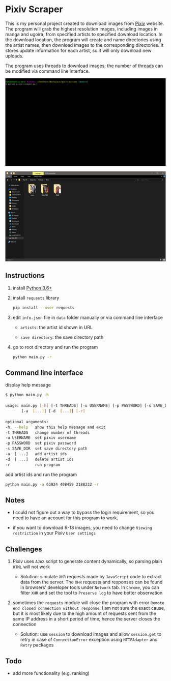 # Pixiv Scraper

This is my personal project created to download images from [Pixiv](https://www.pixiv.net/) website. The program will grab the highest resolution images, including images in manga and ugoira, from specified artists to specified download location. In the download location, the program will create and name directories using the artist names, then download images to the corresponding directories. It stores update information for each artist, so it will only download new uploads.

The program uses threads to download images; the number of threads can be modified via command line interface.

![alt text](doc/download.gif?raw=true "download")

![alt text](doc/result.png?raw=true "result")

## Instructions

1. install [Python 3.6+](https://www.python.org/)

2. install `requests` library

    ```bash
    pip install --user requests
    ```

3. edit `info.json` file in `data` folder manually or via command line interface

    - `artists`: the artist id shown in URL

    - `save directory`: the save directory path

4. go to root directory and run the program

    ```bash
    python main.py -r
    ```

## Command line interface

display help message

```bash
$ python main.py -h

usage: main.py [-h] [-t THREADS] [-u USERNAME] [-p PASSWORD] [-s SAVE_DIR]
       [-a  [...]] [-d  [...]] [-r]

optional arguments:
-h, --help   show this help message and exit
-t THREADS   change number of threads
-u USERNAME  set pixiv username
-p PASSWORD  set pixiv password
-s SAVE_DIR  set save directory path
-a  [ ...]   add artist ids
-d  [ ...]   delete artist ids
-r           run program
```

add artist ids and run the program

```bash
python main.py -a 63924 408459 2188232 -r
```

## Notes

- I could not figure out a way to bypass the login requirement, so you need to have an account for this program to work.

- if you want to download R-18 images, you need to change `Viewing restriction` in your Pixiv `User settings`

## Challenges

1. Pixiv uses `AJAX` script to generate content dynamically, so parsing plain `HTML` will not work

    - Solution: simulate `XHR` requests made by `JavaScript` code to extract data from the server. The `XHR` requests and responses can be found in browsers' developer tools under `Network` tab. In `Chrome`, you can filter `XHR` and set the tool to `Preserve log` to have better observation

2. sometimes the `requests` module will close the program with error `Remote end closed connection without response`. I am not sure the exact cause, but it is most likely due to the high amount of requests sent from the same IP address in a short period of time; hence the server closes the connection

    - Solution: use `session` to download images and allow `session.get` to retry in case of `ConnectionError` exception using `HTTPAdapter` and `Retry` packages

## Todo

- add more functionality (e.g. ranking)